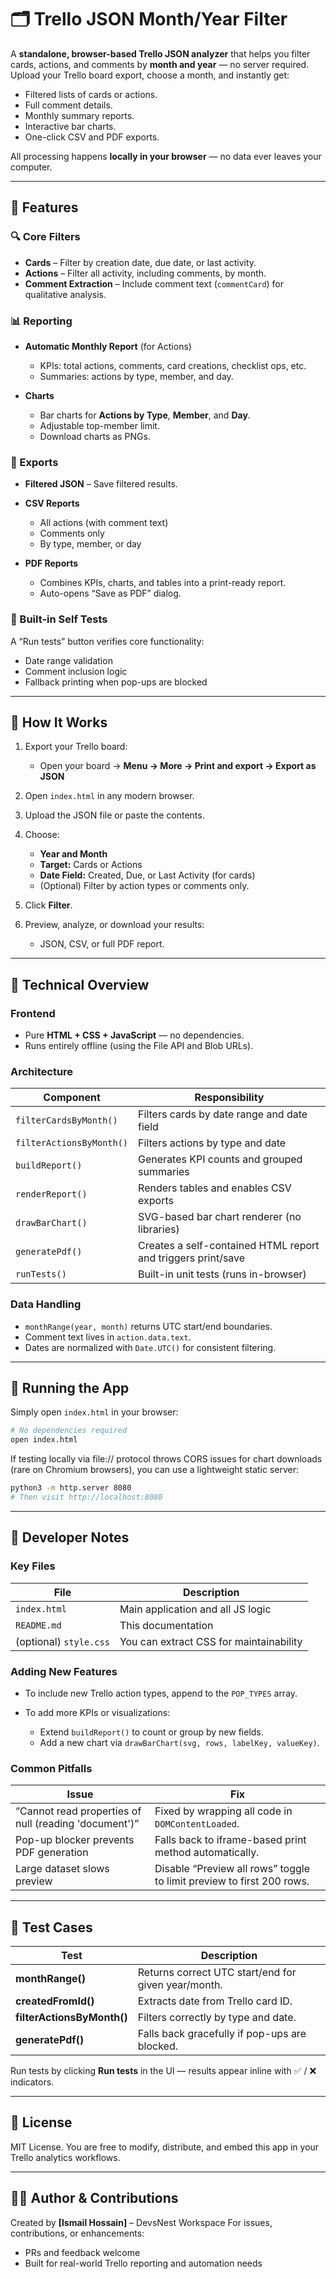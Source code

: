 

# 🗂️ Trello JSON Month/Year Filter

A **standalone, browser-based Trello JSON analyzer** that helps you filter cards, actions, and comments by **month and year** — no server required.
Upload your Trello board export, choose a month, and instantly get:

* Filtered lists of cards or actions.
* Full comment details.
* Monthly summary reports.
* Interactive bar charts.
* One-click CSV and PDF exports.

All processing happens **locally in your browser** — no data ever leaves your computer.

---

## 🚀 Features

### 🔍 Core Filters

* **Cards** – Filter by creation date, due date, or last activity.
* **Actions** – Filter all activity, including comments, by month.
* **Comment Extraction** – Include comment text (`commentCard`) for qualitative analysis.

### 📊 Reporting

* **Automatic Monthly Report** (for Actions)

  * KPIs: total actions, comments, card creations, checklist ops, etc.
  * Summaries: actions by type, member, and day.
* **Charts**

  * Bar charts for **Actions by Type**, **Member**, and **Day**.
  * Adjustable top-member limit.
  * Download charts as PNGs.

### 📄 Exports

* **Filtered JSON** – Save filtered results.
* **CSV Reports**

  * All actions (with comment text)
  * Comments only
  * By type, member, or day
* **PDF Reports**

  * Combines KPIs, charts, and tables into a print-ready report.
  * Auto-opens “Save as PDF” dialog.

### 🧪 Built-in Self Tests

A “Run tests” button verifies core functionality:

* Date range validation
* Comment inclusion logic
* Fallback printing when pop-ups are blocked

---

## 🧩 How It Works

1. Export your Trello board:

   * Open your board → **Menu → More → Print and export → Export as JSON**
2. Open `index.html` in any modern browser.
3. Upload the JSON file or paste the contents.
4. Choose:

   * **Year and Month**
   * **Target:** Cards or Actions
   * **Date Field:** Created, Due, or Last Activity (for cards)
   * (Optional) Filter by action types or comments only.
5. Click **Filter**.
6. Preview, analyze, or download your results:

   * JSON, CSV, or full PDF report.

---

## 🧱 Technical Overview

### Frontend

* Pure **HTML + CSS + JavaScript** — no dependencies.
* Runs entirely offline (using the File API and Blob URLs).

### Architecture

| Component                | Responsibility                                               |
| ------------------------ | ------------------------------------------------------------ |
| `filterCardsByMonth()`   | Filters cards by date range and date field                   |
| `filterActionsByMonth()` | Filters actions by type and date                             |
| `buildReport()`          | Generates KPI counts and grouped summaries                   |
| `renderReport()`         | Renders tables and enables CSV exports                       |
| `drawBarChart()`         | SVG-based bar chart renderer (no libraries)                  |
| `generatePdf()`          | Creates a self-contained HTML report and triggers print/save |
| `runTests()`             | Built-in unit tests (runs in-browser)                        |

### Data Handling

* `monthRange(year, month)` returns UTC start/end boundaries.
* Comment text lives in `action.data.text`.
* Dates are normalized with `Date.UTC()` for consistent filtering.

---

## 🧪 Running the App

Simply open `index.html` in your browser:

```bash
# No dependencies required
open index.html
```

If testing locally via file:// protocol throws CORS issues for chart downloads (rare on Chromium browsers), you can use a lightweight static server:

```bash
python3 -m http.server 8080
# Then visit http://localhost:8080
```

---

## 🧠 Developer Notes

### Key Files

| File                   | Description                             |
| ---------------------- | --------------------------------------- |
| `index.html`           | Main application and all JS logic       |
| `README.md`            | This documentation                      |
| (optional) `style.css` | You can extract CSS for maintainability |

### Adding New Features

* To include new Trello action types, append to the `POP_TYPES` array.
* To add more KPIs or visualizations:

  * Extend `buildReport()` to count or group by new fields.
  * Add a new chart via `drawBarChart(svg, rows, labelKey, valueKey)`.

### Common Pitfalls

| Issue                                                 | Fix                                                                   |
| ----------------------------------------------------- | --------------------------------------------------------------------- |
| “Cannot read properties of null (reading 'document')” | Fixed by wrapping all code in `DOMContentLoaded`.                     |
| Pop-up blocker prevents PDF generation                | Falls back to iframe-based print method automatically.                |
| Large dataset slows preview                           | Disable “Preview all rows” toggle to limit preview to first 200 rows. |

---

## 📘 Test Cases

| Test                       | Description                                         |
| -------------------------- | --------------------------------------------------- |
| **monthRange()**           | Returns correct UTC start/end for given year/month. |
| **createdFromId()**        | Extracts date from Trello card ID.                  |
| **filterActionsByMonth()** | Filters correctly by type and date.                 |
| **generatePdf()**          | Falls back gracefully if pop-ups are blocked.       |

Run tests by clicking **Run tests** in the UI — results appear inline with ✅ / ❌ indicators.

---

## 📄 License

MIT License.
You are free to modify, distribute, and embed this app in your Trello analytics workflows.

---

## 👨‍💻 Author & Contributions

Created by **[Ismail Hossain]** – DevsNest Workspace
For issues, contributions, or enhancements:

* PRs and feedback welcome
* Built for real-world Trello reporting and automation needs


